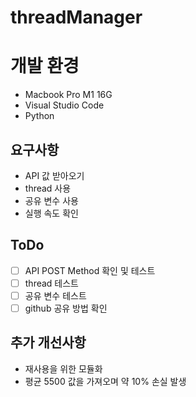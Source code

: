 # threadManager

# 개발 환경
- Macbook Pro M1 16G
- Visual Studio Code
- Python 

## 요구사항
- API 값 받아오기
- thread 사용
- 공유 변수 사용
- 실행 속도 확인

## ToDo
- [ ] API POST Method 확인 및 테스트
- [ ] thread 테스트
- [ ] 공유 변수 테스트
- [ ] github 공유 방법 확인

## 추가 개선사항
- 재사용을 위한 모듈화
- 평균 5500 값을 가져오며 약 10% 손실 발생